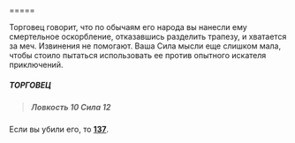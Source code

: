 =====

Торговец говорит, что по обычаям его народа вы нанесли ему смертельное оскорбление, отказавшись разделить трапезу, и хватается за меч. Извинения не помогают. Ваша Сила мысли еще слишком мала, чтобы стоило пытаться использовать ее против опытного искателя приключений.

##### ТОРГОВЕЦ

> ##### Ловкость 10 Сила 12

Если вы убили его, то [**137**](#n_137).

